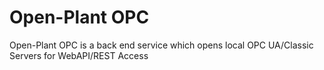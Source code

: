# Open-Plant OPC
Open-Plant OPC is a back end service which opens local OPC UA/Classic Servers for WebAPI/REST Access
